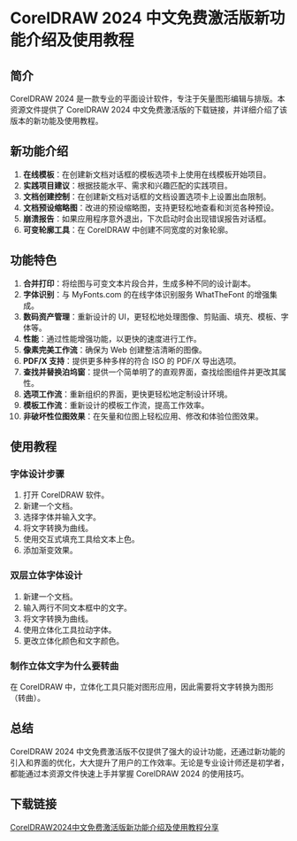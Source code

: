 # CorelDRAW 2024 中文免费激活版新功能介绍及使用教程

## 简介
CorelDRAW 2024 是一款专业的平面设计软件，专注于矢量图形编辑与排版。本资源文件提供了 CorelDRAW 2024 中文免费激活版的下载链接，并详细介绍了该版本的新功能及使用教程。

## 新功能介绍
1. **在线模板**：在创建新文档对话框的模板选项卡上使用在线模板开始项目。
2. **实践项目建议**：根据技能水平、需求和兴趣匹配的实践项目。
3. **文档创建控制**：在创建新文档对话框的文档设置选项卡上设置出血限制。
4. **文档预设缩略图**：改进的预设缩略图，支持更轻松地查看和浏览各种预设。
5. **崩溃报告**：如果应用程序意外退出，下次启动时会出现错误报告对话框。
6. **可变轮廓工具**：在 CorelDRAW 中创建不同宽度的对象轮廓。

## 功能特色
1. **合并打印**：将绘图与可变文本片段合并，生成多种不同的设计副本。
2. **字体识别**：与 MyFonts.com 的在线字体识别服务 WhatTheFont 的增强集成。
3. **数码资产管理**：重新设计的 UI，更轻松地处理图像、剪贴画、填充、模板、字体等。
4. **性能**：通过性能增强功能，以更快的速度进行工作。
5. **像素完美工作流**：确保为 Web 创建整洁清晰的图像。
6. **PDF/X 支持**：提供更多种多样的符合 ISO 的 PDF/X 导出选项。
7. **查找并替换泊坞窗**：提供一个简单明了的直观界面，查找绘图组件并更改其属性。
8. **选项工作流**：重新组织的界面，更快更轻松地定制设计环境。
9. **模板工作流**：重新设计的模板工作流，提高工作效率。
10. **非破坏性位图效果**：在矢量和位图上轻松应用、修改和体验位图效果。

## 使用教程
### 字体设计步骤
1. 打开 CorelDRAW 软件。
2. 新建一个文档。
3. 选择字体并输入文字。
4. 将文字转换为曲线。
5. 使用交互式填充工具给文本上色。
6. 添加渐变效果。

### 双层立体字体设计
1. 新建一个文档。
2. 输入两行不同文本框中的文字。
3. 将文字转换为曲线。
4. 使用立体化工具拉动字体。
5. 更改立体化颜色和文字颜色。

### 制作立体文字为什么要转曲
在 CorelDRAW 中，立体化工具只能对图形应用，因此需要将文字转换为图形（转曲）。

## 总结
CorelDRAW 2024 中文免费激活版不仅提供了强大的设计功能，还通过新功能的引入和界面的优化，大大提升了用户的工作效率。无论是专业设计师还是初学者，都能通过本资源文件快速上手并掌握 CorelDRAW 2024 的使用技巧。

## 下载链接

[CorelDRAW2024中文免费激活版新功能介绍及使用教程分享](https://pan.quark.cn/s/8b50e6b4755f)